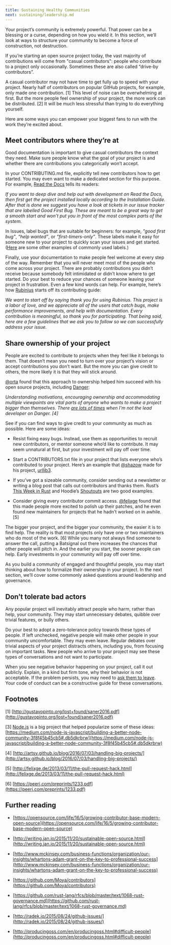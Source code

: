```yaml
---
title: Sustaining Healthy Communities
next: sustaining/leadership.md
---
```


Your project’s community is extremely powerful. That power can be a blessing or a curse, depending on how you wield it. In this section, we’ll look at ways to structure your community to become a force of construction, not destruction.

If you’re starting an open source project today, the vast majority of contributions will come from "casual contributors": people who contribute to a project only occasionally. Sometimes these are also called “drive-by contributors”.

A casual contributor may not have time to get fully up to speed with your project. Nearly half of contributors on popular GitHub projects, for example, only made one contribution. [1] This level of noise can be overwhelming at first. But the more people feel ownership of your project, the more work can be distributed. [2] It will be much less stressful than trying to do everything yourself.

Here are some ways you can empower your biggest fans to run with the work they’re excited about.

## Meet contributors where they’re at

Good documentation is important to give casual contributors the context they need. Make sure people know what the goal of your project is and whether there are contributions you categorically won’t accept.

In your CONTRIBUTING.md file, explicitly tell new contributors how to get started. You may even want to make a dedicated section for this purpose. For example, [Read the Docs](http://docs.readthedocs.io/en/latest/contribute.html#contributing-to-development) tells its readers:

*If you want to deep dive and help out with development on Read the Docs, then first get the project installed locally according to the Installation Guide. After that is done we suggest you have a look at tickets in our issue tracker that are labelled Good First Bug. These are meant to be a great way to get a smooth start and won’t put you in front of the most complex parts of the system.*

In Issues, label bugs that are suitable for beginners: for example, *"good first bug"*, *“help wanted”*, or *“first-timers-only”*. These labels make it easy for someone new to your project to quickly scan your issues and get started. ([Here](https://github.com/librariesio/libraries.io/blob/6afea1a3354aef4672d9b3a9fc4cc308d60020c8/app/models/github_issue.rb#L8-L14) are some other examples of commonly used labels.)

Finally, use your documentation to make people feel welcome at every step of the way. Remember that you will never meet most of the people who come across your project. There are probably contributions you didn’t receive because somebody felt intimidated or didn’t know where to get started. Do your best to reduce your chances of someone leaving your project in frustration. Even a few kind words can help. For example, here’s how [Rubinius](https://github.com/rubinius/rubinius/blob/master/CONTRIBUTING.md) starts off its contributing guide:

*We want to start off by saying thank you for using Rubinius. This project is a labor of love, and we appreciate all of the users that catch bugs, make performance improvements, and help with documentation. Every contribution is meaningful, so thank you for participating. That being said, here are a few guidelines that we ask you to follow so we can successfully address your issue.*

## Share ownership of your project

People are excited to contribute to projects when they feel like it belongs to them. That doesn’t mean you need to turn over your project’s vision or accept contributions you don’t want. But the more you can give credit to others, the more likely it is that they will stick around.

[@orta](https://github.com/orta) found that this approach to ownership helped him succeed with his open source projects, including [Danger](https://github.com/danger/danger/):

*Understanding motivations, encouraging ownership and accommodating multiple viewpoints are vital parts of anyone who wants to make a project bigger than themselves. There [are lots of times](https://github.com/danger/danger/graphs/contributors) when I'm not the lead developer on Danger. [4]*

See if you can find ways to give credit to your community as much as possible. Here are some ideas:

* Resist fixing easy bugs. Instead, use them as opportunities to recruit new contributors, or mentor someone who’d like to contribute. It may seem unnatural at first, but your investment will pay off over time.

* Start a CONTRIBUTORS.txt file in your project that lists everyone who’s contributed to your project. Here’s an example that [@shazow](https://github.com/shazow) made for his project, [urllib3](https://github.com/shazow/urllib3/blob/master/CONTRIBUTORS.txt).

* If you’ve got a sizeable community, consider sending out a newsletter or writing a blog post that calls out contributors and thanks them. Rust’s [This Week in Rust](https://this-week-in-rust.org/) and Hoodie’s [Shoutouts](http://hood.ie/blog/shoutouts-week-24.html) are two good examples.

* Consider giving every contributor commit access. [@felixge](https://github.com/felixge) found that this made people more excited to polish up their patches, and he even found new maintainers for projects that he hadn’t worked on in awhile. [5]

The bigger your project, and the bigger your community, the easier it is to find help. The reality is that most projects only have one or two maintainers who do most of the work. [6] While you many not always find someone to answer the call, putting a Batsignal out there increases the chances that other people will pitch in. And the earlier you start, the sooner people can help. Early investments in your community will pay off over time.

As you build a community of engaged and thoughtful people, you may start thinking about how to formalize their ownership in your project. In the next section, we’ll cover some commonly asked questions around leadership and governance.

## Don’t tolerate bad actors

Any popular project will inevitably attract people who harm, rather than help, your community. They may start unnecessary debates, quibble over trivial features, or bully others.

Do your best to adopt a zero-tolerance policy towards these types of people. If left unchecked, negative people will make other people in your community uncomfortable. They may even leave. Regular debates over trivial aspects of your project distracts others, including you, from focusing on important tasks. New people who arrive to your project may see these types of conversations and not want to participate.

When you see negative behavior happening on your project, call it out publicly. Explain, in a kind but firm tone, why their behavior is not acceptable. If the problem persists, you may need to [ask them to leave](../../troubleshooting/conduct/). Your code of conduct can be a constructive guide for these conversations.

## Footnotes

[1] [http://gustavopinto.org/lost+found/saner2016.pdf](http://gustavopinto.org/lost+found/saner2016.pdf)

[3] [Node.js](https://github.com/nodejs) is a big project that helped popularize some of these ideas: [https://medium.com/node-js-javascript/building-a-better-node-community-3f8f45b45cb5#.db5dkrbrw](https://medium.com/node-js-javascript/building-a-better-node-community-3f8f45b45cb5#.db5dkrbrw)

[4] [http://artsy.github.io/blog/2016/07/03/handling-big-projects/](http://artsy.github.io/blog/2016/07/03/handling-big-projects/)

[5] [http://felixge.de/2013/03/11/the-pull-request-hack.html](http://felixge.de/2013/03/11/the-pull-request-hack.html)

[6] [https://peerj.com/preprints/1233.pdf](https://peerj.com/preprints/1233.pdf)

## Further reading

* [https://opensource.com/life/16/5/growing-contributor-base-modern-open-source](https://opensource.com/life/16/5/growing-contributor-base-modern-open-source)

* [http://writing.jan.io/2015/11/20/sustainable-open-source.html](http://writing.jan.io/2015/11/20/sustainable-open-source.html)

* [http://www.mckinsey.com/business-functions/organization/our-insights/whartons-adam-grant-on-the-key-to-professional-success](http://www.mckinsey.com/business-functions/organization/our-insights/whartons-adam-grant-on-the-key-to-professional-success)

* [https://github.com/Moya/contributors](https://github.com/Moya/contributors)

* [https://github.com/rust-lang/rfcs/blob/master/text/1068-rust-governance.md](https://github.com/rust-lang/rfcs/blob/master/text/1068-rust-governance.md)

* [http://radek.io/2015/08/24/github-issues/](http://radek.io/2015/08/24/github-issues/)

* [http://producingoss.com/en/producingoss.html#difficult-people](http://producingoss.com/en/producingoss.html#difficult-people)
